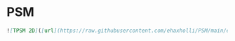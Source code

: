 # PSM
```markdown
![TPSM 2D]([url](https://raw.githubusercontent.com/ehaxholli/PSM/main/ezgif-4-3872b20161.gif))
```
